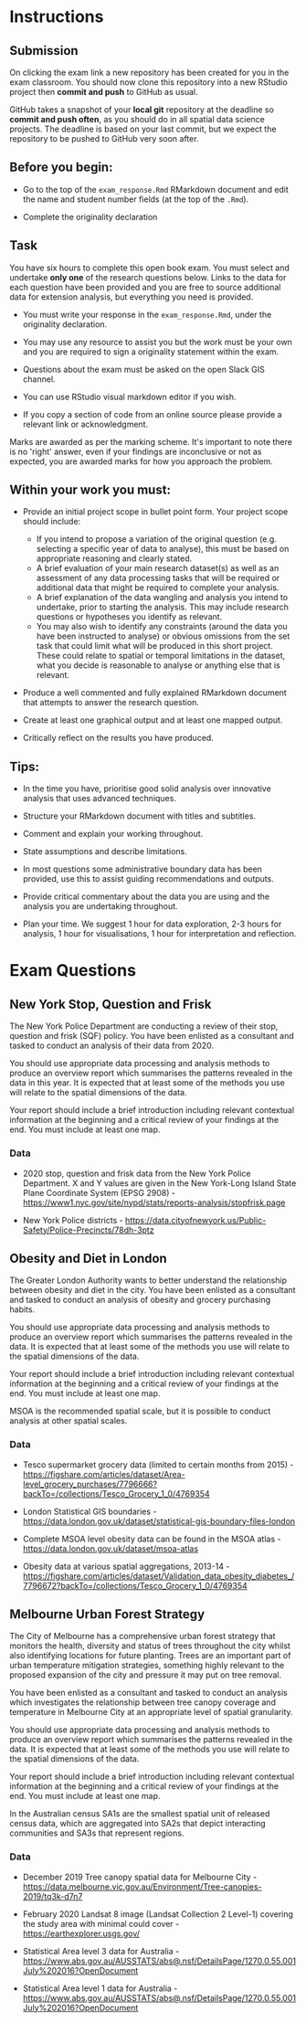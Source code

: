 # Instructions

## Submission

On clicking the exam link a new repository has been created for you in the exam classroom. You should now clone this repository into a new RStudio project then **commit and push** to GitHub as usual. 

GitHub takes a snapshot of your **local git** repository at the deadline so **commit and push often**, as you should do in all spatial data science projects. The deadline is based on your last commit, but we expect the repository to be pushed to GitHub very soon after. 

## Before you begin: 

* Go to the top of the `exam_response.Rmd` RMarkdown document and edit the name and student number fields (at the top of the `.Rmd`).

* Complete the originality declaration

## Task

You have six hours to complete this open book exam. You must select and undertake **only one** of the research questions below. Links to the data for each question have been provided and you are free to source additional data for extension analysis, but everything you need is provided.

* You must write your response in the `exam_response.Rmd`, under the originality declaration.

* You may use any resource to assist you but the work must be your own and you are required to sign a originality statement within the exam. 

* Questions about the exam must be asked on the open Slack GIS channel. 

* You can use RStudio visual markdown editor if you wish.

* If you copy a section of code from an online source please provide a relevant link or acknowledgment.

Marks are awarded as per the marking scheme. It's important to note there is no 'right' answer, even if your findings are inconclusive or not as expected, you are awarded marks for how you approach the problem.  

## Within your work you must:

* Provide an initial project scope in bullet point form. Your project scope should include:

    * If you intend to propose a variation of the original question (e.g. selecting a specific year of data to analyse), this must be based on appropriate reasoning and clearly stated.
  * A brief evaluation of your main research dataset(s) as well as an assessment of any data processing tasks that will be required or additional data that might be required to complete your analysis.
  * A brief explanation of the data wangling and analysis you intend to undertake, prior to starting the analysis. This may include research questions or hypotheses you identify as relevant. 
  * You may also wish to identify any constraints (around the data you have been instructed to analyse) or obvious omissions from the set task that could limit what will be produced in this short project. These could relate to spatial or temporal limitations in the dataset, what you decide is reasonable to analyse or anything else that is relevant. 

* Produce a well commented and fully explained RMarkdown document that attempts to answer the research question.

* Create at least one graphical output and at least one mapped output.

* Critically reflect on the results you have produced. 

## Tips:

* In the time you have, prioritise good solid analysis over innovative analysis that uses advanced techniques.

* Structure your RMarkdown document with titles and subtitles. 

* Comment and explain your working throughout.

* State assumptions and describe limitations.

* In most questions some administrative boundary data has been provided, use this to assist guiding recommendations and outputs.

* Provide critical commentary about the data you are using and the analysis you are undertaking throughout.

* Plan your time. We suggest 1 hour for data exploration, 2-3 hours for analysis, 1 hour for visualisations, 1 hour for interpretation and reflection. 

# Exam Questions

## New York Stop, Question and Frisk

The New York Police Department are conducting a review of their stop, question and frisk (SQF) policy. You have been enlisted as a consultant and tasked to conduct an analysis of their data from 2020.

You should use appropriate data processing and analysis methods to produce an overview report which summarises the patterns revealed in the data in this year. It is expected that at least some of the methods you use will relate to the spatial dimensions of the data.

Your report should include a brief introduction including relevant contextual information at the beginning and a critical review of your findings at the end. You must include at least one map. 

### Data

* 2020 stop, question and frisk data from the New York Police Department. X and Y values are given in the New York-Long Island State Plane Coordinate System (EPSG 2908) - https://www1.nyc.gov/site/nypd/stats/reports-analysis/stopfrisk.page 

* New York Police districts - https://data.cityofnewyork.us/Public-Safety/Police-Precincts/78dh-3ptz 

## Obesity and Diet in London

The Greater London Authority wants to better understand the relationship between obesity and diet in the city. You have been enlisted as a consultant and tasked to conduct an analysis of obesity and grocery purchasing habits.

You should use appropriate data processing and analysis methods to produce an overview report which summarises the patterns revealed in the data. It is expected that at least some of the methods you use will relate to the spatial dimensions of the data.

Your report should include a brief introduction including relevant contextual information at the beginning and a critical review of your findings at the end. You must include at least one map.

MSOA is the recommended spatial scale, but it is possible to conduct analysis at other spatial scales.  

### Data

* Tesco supermarket grocery data (limited to certain months from 2015) - https://figshare.com/articles/dataset/Area-level_grocery_purchases/7796666?backTo=/collections/Tesco_Grocery_1_0/4769354

* London Statistical GIS boundaries - https://data.london.gov.uk/dataset/statistical-gis-boundary-files-london

* Complete MSOA level obesity data can be found in the MSOA atlas - https://data.london.gov.uk/dataset/msoa-atlas 

* Obesity data at various spatial aggregations, 2013-14 - https://figshare.com/articles/dataset/Validation_data_obesity_diabetes_/7796672?backTo=/collections/Tesco_Grocery_1_0/4769354


## Melbourne Urban Forest Strategy 

The City of Melbourne has a comprehensive urban forest strategy that monitors the health, diversity and status of trees throughout the city whilst also identifying locations for future planting. Trees are an important part of urban temperature mitigation strategies, something highly relevant to the proposed expansion of the city and pressure it may put on tree removal.

You have been enlisted as a consultant and tasked to conduct an analysis which investigates the relationship between tree canopy coverage and temperature in Melbourne City at an appropriate level of spatial granularity.

You should use appropriate data processing and analysis methods to produce an overview report which summarises the patterns revealed in the data. It is expected that at least some of the methods you use will relate to the spatial dimensions of the data.

Your report should include a brief introduction including relevant contextual information at the beginning and a critical review of your findings at the end. You must include at least one map.

In the Australian census SA1s are the smallest spatial unit of released census data, which are aggregated into SA2s that depict interacting communities and SA3s that represent regions. 

### Data

* December 2019 Tree canopy spatial data for Melbourne City - https://data.melbourne.vic.gov.au/Environment/Tree-canopies-2019/tq3k-d7n7

* February 2020 Landsat 8 image (Landsat Collection 2 Level-1) covering the study area with minimal could cover - https://earthexplorer.usgs.gov/

* Statistical Area level 3 data for Australia - https://www.abs.gov.au/AUSSTATS/abs@.nsf/DetailsPage/1270.0.55.001July%202016?OpenDocument

* Statistical Area level 1 data for Australia - https://www.abs.gov.au/AUSSTATS/abs@.nsf/DetailsPage/1270.0.55.001July%202016?OpenDocument

